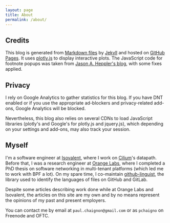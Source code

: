 ```yaml
---
layout: page
title: About
permalink: /about/
---
```


## Credits

This blog is generated from [Markdown files](https://github.com/pchaigno/pchaigno.github.io) by [Jekyll](https://jekyllrb.com) and hosted on [GitHub Pages](https://pages.github.com). It uses [plotly.js](https://plot.ly/javascript) to display interactive plots. The JavaScript code for footnote popups was taken from [Jason A. Heppler's blog](https://jasonheppler.org/2012/06/06/popup-footnotes), with some fixes applied.


## Privacy

I rely on Google Analytics to gather statistics for this blog.
If you have DNT enabled or if you use the appropriate ad-blockers and privacy-related add-ons, Google Analytics will be blocked.

Nevertheless, this blog also relies on several CDNs to load JavaScript libraries (plotly's and Google's for plotly.js and jquery.js), which depending on your settings and add-ons, may also track your session.


## Myself

I'm a software engineer at [Isovalent](https://isovalent.com), where I work on [Cilium](https://cilium.io)'s datapath.
Before that, I was a research engineer at [Orange Labs](https://en.wikipedia.org/wiki/Orange_S.A.#Orange_Labs), where I completed a PhD thesis on software networking in multi-tenant platforms (which led me to work with BPF a lot).
On my spare time, I co-maintain [github-linguist](https://github.com/linguist), the library used to identify the languages of files on GitHub and GitLab.

Despite some articles describing work done while at Orange Labs and Isovalent, the articles on this site are my own and by no means represent the opinions of my past and present employers.

You can contact me by email at `paul.chaignon@gmail.com` or as `pchaigno` on Freenode and OFTC.

